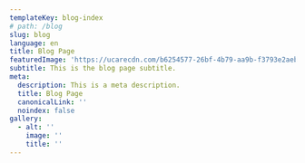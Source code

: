 ```yaml
---
templateKey: blog-index
# path: /blog
slug: blog
language: en
title: Blog Page
featuredImage: 'https://ucarecdn.com/b6254577-26bf-4b79-aa9b-f3793e2aebdc/'
subtitle: This is the blog page subtitle.
meta:
  description: This is a meta description.
  title: Blog Page
  canonicalLink: ''
  noindex: false
gallery:
  - alt: ''
    image: ''
    title: ''
---
```

